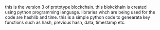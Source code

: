 this is the version 3 of prototype blockchain.
this blokckhain is created using python programming language.
libraries whch are being used for the code are hashlib and time.
this is a simple python code to  genearata key functions such as hash, previous hash, data, timestamp etc.
